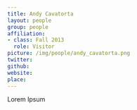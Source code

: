 ```yaml
---
title: Andy Cavatorta
layout: people
group: people
affiliation:
- class: Fall 2013
  role: Visitor
picture: /img/people/andy_cavatorta.png
twitter:
github:
website:
place:
---
```

Lorem Ipsum